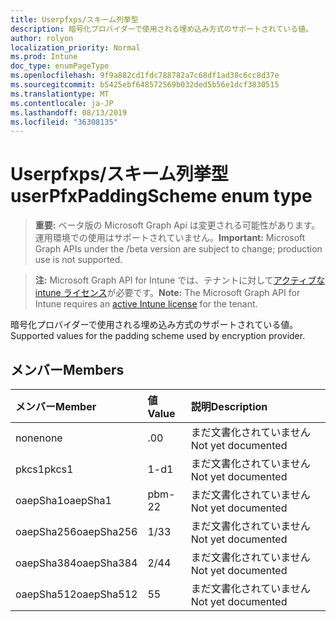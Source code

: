 ```yaml
---
title: Userpfxps/スキーム列挙型
description: 暗号化プロバイダーで使用される埋め込み方式のサポートされている値。
author: rolyon
localization_priority: Normal
ms.prod: Intune
doc_type: enumPageType
ms.openlocfilehash: 9f9a882cd1fdc788782a7c68df1ad38c6cc8d37e
ms.sourcegitcommit: b5425ebf648572569b032ded5b56e1dcf3830515
ms.translationtype: MT
ms.contentlocale: ja-JP
ms.lasthandoff: 08/13/2019
ms.locfileid: "36308135"
---
```

# <a name="userpfxpaddingscheme-enum-type"></a><span data-ttu-id="16713-103">Userpfxps/スキーム列挙型</span><span class="sxs-lookup"><span data-stu-id="16713-103">userPfxPaddingScheme enum type</span></span>

> <span data-ttu-id="16713-104">**重要:** ベータ版の Microsoft Graph Api は変更される可能性があります。運用環境での使用はサポートされていません。</span><span class="sxs-lookup"><span data-stu-id="16713-104">**Important:** Microsoft Graph APIs under the /beta version are subject to change; production use is not supported.</span></span>

> <span data-ttu-id="16713-105">**注:** Microsoft Graph API for Intune では、テナントに対して[アクティブな intune ライセンス](https://go.microsoft.com/fwlink/?linkid=839381)が必要です。</span><span class="sxs-lookup"><span data-stu-id="16713-105">**Note:** The Microsoft Graph API for Intune requires an [active Intune license](https://go.microsoft.com/fwlink/?linkid=839381) for the tenant.</span></span>

<span data-ttu-id="16713-106">暗号化プロバイダーで使用される埋め込み方式のサポートされている値。</span><span class="sxs-lookup"><span data-stu-id="16713-106">Supported values for the padding scheme used by encryption provider.</span></span>

## <a name="members"></a><span data-ttu-id="16713-107">メンバー</span><span class="sxs-lookup"><span data-stu-id="16713-107">Members</span></span>
|<span data-ttu-id="16713-108">メンバー</span><span class="sxs-lookup"><span data-stu-id="16713-108">Member</span></span>|<span data-ttu-id="16713-109">値</span><span class="sxs-lookup"><span data-stu-id="16713-109">Value</span></span>|<span data-ttu-id="16713-110">説明</span><span class="sxs-lookup"><span data-stu-id="16713-110">Description</span></span>|
|:---|:---|:---|
|<span data-ttu-id="16713-111">none</span><span class="sxs-lookup"><span data-stu-id="16713-111">none</span></span>|<span data-ttu-id="16713-112">.0</span><span class="sxs-lookup"><span data-stu-id="16713-112">0</span></span>|<span data-ttu-id="16713-113">まだ文書化されていません</span><span class="sxs-lookup"><span data-stu-id="16713-113">Not yet documented</span></span>|
|<span data-ttu-id="16713-114">pkcs1</span><span class="sxs-lookup"><span data-stu-id="16713-114">pkcs1</span></span>|<span data-ttu-id="16713-115">1-d</span><span class="sxs-lookup"><span data-stu-id="16713-115">1</span></span>|<span data-ttu-id="16713-116">まだ文書化されていません</span><span class="sxs-lookup"><span data-stu-id="16713-116">Not yet documented</span></span>|
|<span data-ttu-id="16713-117">oaepSha1</span><span class="sxs-lookup"><span data-stu-id="16713-117">oaepSha1</span></span>|<span data-ttu-id="16713-118">pbm-2</span><span class="sxs-lookup"><span data-stu-id="16713-118">2</span></span>|<span data-ttu-id="16713-119">まだ文書化されていません</span><span class="sxs-lookup"><span data-stu-id="16713-119">Not yet documented</span></span>|
|<span data-ttu-id="16713-120">oaepSha256</span><span class="sxs-lookup"><span data-stu-id="16713-120">oaepSha256</span></span>|<span data-ttu-id="16713-121">1/3</span><span class="sxs-lookup"><span data-stu-id="16713-121">3</span></span>|<span data-ttu-id="16713-122">まだ文書化されていません</span><span class="sxs-lookup"><span data-stu-id="16713-122">Not yet documented</span></span>|
|<span data-ttu-id="16713-123">oaepSha384</span><span class="sxs-lookup"><span data-stu-id="16713-123">oaepSha384</span></span>|<span data-ttu-id="16713-124">2/4</span><span class="sxs-lookup"><span data-stu-id="16713-124">4</span></span>|<span data-ttu-id="16713-125">まだ文書化されていません</span><span class="sxs-lookup"><span data-stu-id="16713-125">Not yet documented</span></span>|
|<span data-ttu-id="16713-126">oaepSha512</span><span class="sxs-lookup"><span data-stu-id="16713-126">oaepSha512</span></span>|<span data-ttu-id="16713-127">5</span><span class="sxs-lookup"><span data-stu-id="16713-127">5</span></span>|<span data-ttu-id="16713-128">まだ文書化されていません</span><span class="sxs-lookup"><span data-stu-id="16713-128">Not yet documented</span></span>|



